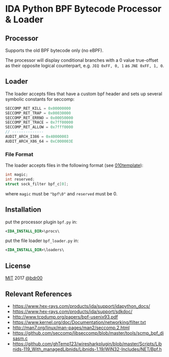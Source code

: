 # IDA Python BPF Bytecode Processor & Loader

## Processor
Supports the old BPF bytecode only (no eBPF). 

The processor will display conditional branches with a 0 value true-offset as their opposite logical counterpart, e.g. `JEQ 0xFF, 0, 1` as `JNE 0xFF, 1, 0`.

## Loader
The loader accepts files that have a custom bpf header and sets up several symbolic constants for seccomp:
```c
SECCOMP_RET_KILL = 0x00000000
SECCOMP_RET_TRAP = 0x00030000
SECCOMP_RET_ERRNO = 0x00050000
SECCOMP_RET_TRACE = 0x7ff00000
SECCOMP_RET_ALLOW = 0x7fff0000
// --------------
AUDIT_ARCH_I386 = 0x40000003
AUDIT_ARCH_X86_64 = 0xC000003E
```
### File Format
The loader accepts files in the following format (see [010template](bpf.bt)):
```c
int magic;
int reserved;
struct sock_filter bpf_c[0];
```
where `magic` must be `"bpf\0"` and `reserved` must be 0. 

## Installation 
put the processor plugin `bpf.py` in:
```xml
<IDA_INSTALL_DIR>\procs\
```
put the file loader `bpf_loader.py` in:
```xml
<IDA_INSTALL_DIR>\loaders\
```

## License
[MIT](https://opensource.org/licenses/MIT) 2017 [@bdr00](https://github.com/bdr00/)

## Relevant References
- https://www.hex-rays.com/products/ida/support/idapython_docs/
- https://www.hex-rays.com/products/ida/support/sdkdoc/
- http://www.tcpdump.org/papers/bpf-usenix93.pdf
- https://www.kernel.org/doc/Documentation/networking/filter.txt
- http://man7.org/linux/man-pages/man2/seccomp.2.html
- https://github.com/seccomp/libseccomp/blob/master/tools/scmp_bpf_disasm.c
- https://github.com/ghTemp123/wiresharkplugin/blob/master/Scripts/Libnids-119_With_managedLibnids/Libnids-1.19/WIN32-Includes/NET/Bpf.h
